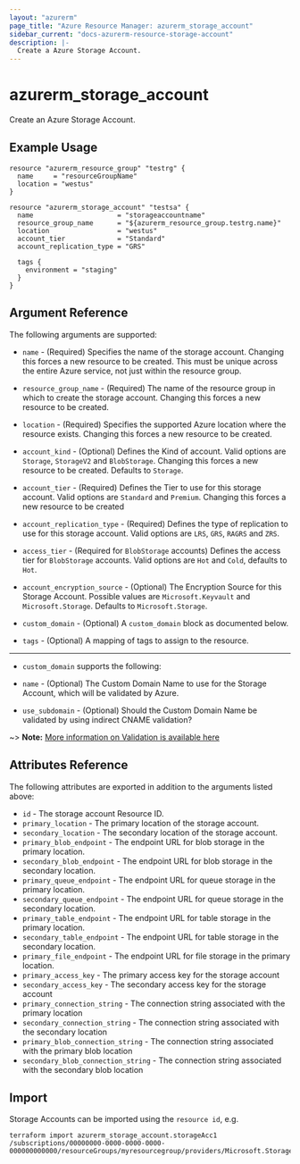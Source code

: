 ```yaml
---
layout: "azurerm"
page_title: "Azure Resource Manager: azurerm_storage_account"
sidebar_current: "docs-azurerm-resource-storage-account"
description: |-
  Create a Azure Storage Account.
---
```


# azurerm_storage_account

Create an Azure Storage Account.

## Example Usage

```hcl
resource "azurerm_resource_group" "testrg" {
  name     = "resourceGroupName"
  location = "westus"
}

resource "azurerm_storage_account" "testsa" {
  name                     = "storageaccountname"
  resource_group_name      = "${azurerm_resource_group.testrg.name}"
  location                 = "westus"
  account_tier             = "Standard"
  account_replication_type = "GRS"

  tags {
    environment = "staging"
  }
}
```

## Argument Reference

The following arguments are supported:

* `name` - (Required) Specifies the name of the storage account. Changing this forces a
    new resource to be created. This must be unique across the entire Azure service,
    not just within the resource group.

* `resource_group_name` - (Required) The name of the resource group in which to
    create the storage account. Changing this forces a new resource to be created.

* `location` - (Required) Specifies the supported Azure location where the
    resource exists. Changing this forces a new resource to be created.

* `account_kind` - (Optional) Defines the Kind of account. Valid options are `Storage`,
    `StorageV2` and `BlobStorage`. Changing this forces a new resource to be created.
    Defaults to `Storage`.

* `account_tier` - (Required) Defines the Tier to use for this storage account. Valid options are `Standard` and `Premium`. Changing this forces a new resource to be created

* `account_replication_type` - (Required) Defines the type of replication to use for this storage account. Valid options are `LRS`, `GRS`, `RAGRS` and `ZRS`.

* `access_tier` - (Required for `BlobStorage` accounts) Defines the access tier
    for `BlobStorage` accounts. Valid options are `Hot` and `Cold`, defaults to
    `Hot`.

* `account_encryption_source` - (Optional) The Encryption Source for this Storage Account. Possible values are `Microsoft.Keyvault` and `Microsoft.Storage`. Defaults to `Microsoft.Storage`.

* `custom_domain` - (Optional) A `custom_domain` block as documented below.

* `tags` - (Optional) A mapping of tags to assign to the resource.

---

* `custom_domain` supports the following:

* `name` - (Optional) The Custom Domain Name to use for the Storage Account, which will be validated by Azure.
* `use_subdomain` - (Optional) Should the Custom Domain Name be validated by using indirect CNAME validation?

~> **Note:** [More information on Validation is available here](https://docs.microsoft.com/en-gb/azure/storage/blobs/storage-custom-domain-name)

## Attributes Reference

The following attributes are exported in addition to the arguments listed above:

* `id` - The storage account Resource ID.
* `primary_location` - The primary location of the storage account.
* `secondary_location` - The secondary location of the storage account.
* `primary_blob_endpoint` - The endpoint URL for blob storage in the primary location.
* `secondary_blob_endpoint` - The endpoint URL for blob storage in the secondary location.
* `primary_queue_endpoint` - The endpoint URL for queue storage in the primary location.
* `secondary_queue_endpoint` - The endpoint URL for queue storage in the secondary location.
* `primary_table_endpoint` - The endpoint URL for table storage in the primary location.
* `secondary_table_endpoint` - The endpoint URL for table storage in the secondary location.
* `primary_file_endpoint` - The endpoint URL for file storage in the primary location.
* `primary_access_key` - The primary access key for the storage account
* `secondary_access_key` - The secondary access key for the storage account
* `primary_connection_string` - The connection string associated with the primary location
* `secondary_connection_string` - The connection string associated with the secondary location
* `primary_blob_connection_string` - The connection string associated with the primary blob location
* `secondary_blob_connection_string` - The connection string associated with the secondary blob location

## Import

Storage Accounts can be imported using the `resource id`, e.g.

```shell
terraform import azurerm_storage_account.storageAcc1 /subscriptions/00000000-0000-0000-0000-000000000000/resourceGroups/myresourcegroup/providers/Microsoft.Storage/storageAccounts/myaccount
```
